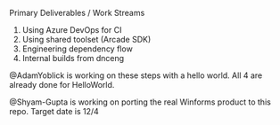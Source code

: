 Primary Deliverables / Work Streams

1. Using Azure DevOps for CI
2. Using shared toolset (Arcade SDK)
3. Engineering dependency flow
4. Internal builds from dnceng

@AdamYoblick is working on these steps with a hello world. All 4 are already done for HelloWorld.

@Shyam-Gupta is working on porting the real Winforms product to this repo. Target date is 12/4
